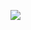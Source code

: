 ![](https://media4.giphy.com/media/v1.Y2lkPTc5MGI3NjExdzRxaGxoNmtraDZydXp1bHA2bjYzcmlhbXc4Mmk3ZXpwazM0dTRtNyZlcD12MV9pbnRlcm5hbF9naWZfYnlfaWQmY3Q9Zw/MiYXQ5akFWhJTJ9scc/giphy.gif)